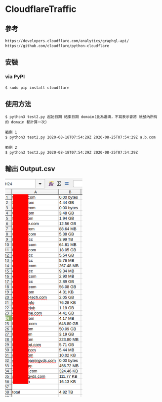 # CloudflareTraffic

## 參考
```
https://developers.cloudflare.com/analytics/graphql-api/
https://github.com/cloudflare/python-cloudflare
```

## 安裝

### via PyPI
```
$ sudo pip install cloudflare
```

## 使用方法
```
$ python3 test2.py 起始日期 結束日期 domain(此為選填，不寫表示會將 帳號內所有的 domain 都計算一次)

範例 1
$ python3 test2.py 2020-08-18T07:54:29Z 2020-08-25T07:54:29Z a.b.com

範例 2
$ python3 test2.py 2020-08-18T07:54:29Z 2020-08-25T07:54:29Z
``` 

## 輸出 Output.csv
![image](https://github.com/jackey525/CloudflareTraffic/blob/master/screenshot.png)
